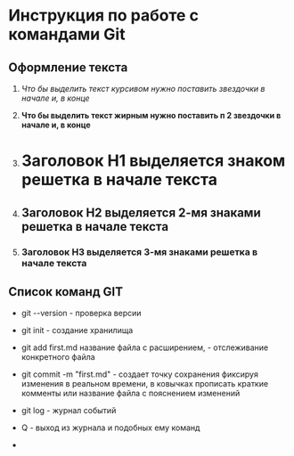 # Инструкция по работе с командами Git 

## Оформление текста

1. *Что бы выделить текст курсивом нужно поставить звездочки в начале и, в конце*

2. **Что бы выделить текст жирным нужно поставить п 2 звездочки в начале и, в конце**

3. # Заголовок H1 выделяется знаком решетка в начале текста

4. ## Заголовок H2 выделяется 2-мя знаками решетка в начале текста

5. ### Заголовок H3 выделяется 3-мя знаками решетка в начале текста

## Список команд GIT

* git --version - проверка версии

* git init - создание хранилища

* git add first.md название файла с расширением, - отслеживание конкретного файла

* git commit -m "first.md" - создает точку сохранения фиксируя изменения в реальном времени, в ковычках прописать краткие комменты или название файла с пояснением изменений

* git log - журнал событий

* Q - выход из журнала и подобных ему команд

* 

